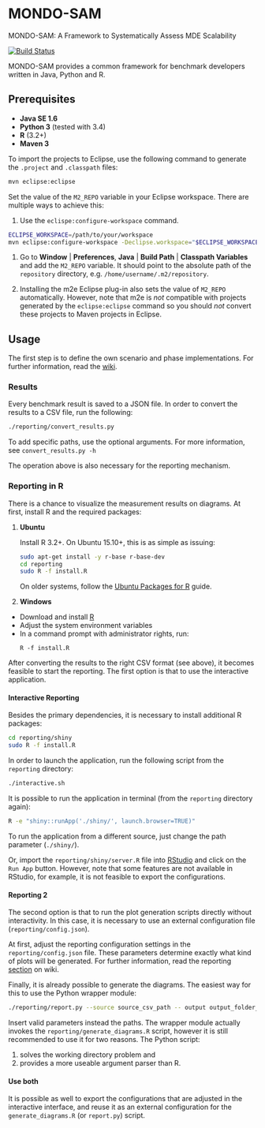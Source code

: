 # MONDO-SAM
MONDO-SAM: A Framework to Systematically Assess MDE Scalability  

[![Build Status](https://travis-ci.org/FTSRG/mondo-sam.svg)](https://travis-ci.org/FTSRG/mondo-sam)

MONDO-SAM provides a common framework for benchmark developers written in Java, Python and R.

## Prerequisites

 * **Java SE 1.6**
 * **Python 3** (tested with 3.4)
 * **R** (3.2+)
 * **Maven 3**

To import the projects to Eclipse, use the following command to generate the `.project` and `.classpath` files:

```bash
mvn eclipse:eclipse
```

Set the value of the `M2_REPO` variable in your Eclipse workspace. There are multiple ways to achieve this:

1. Use the `eclispe:configure-workspace` command.
```bash
ECLIPSE_WORKSPACE=/path/to/your/workspace
mvn eclipse:configure-workspace -Declipse.workspace="$ECLIPSE_WORKSPACE"
```

1. Go to **Window** | **Preferences**, **Java** | **Build Path** | **Classpath Variables** and add the `M2_REPO` variable. It should point to the absolute path of the `repository` directory, e.g. `/home/username/.m2/repository`.

1. Installing the m2e Eclipse plug-in also sets the value of `M2_REPO` automatically. However, note that m2e is *not* compatible with projects generated by the `eclipse:eclipse` command so you should *not* convert these projects to Maven projects in Eclipse.


## Usage

The first step is to define the own scenario and phase implementations. For further information, read the [wiki](https://github.com/FTSRG/mondo-sam/wiki).

### Results

Every benchmark result is saved to a JSON file. In order to convert the results to a CSV file, run the following:

```bash
./reporting/convert_results.py
```

To add specific paths, use the optional arguments. For more information, see `convert_results.py -h`

The operation above is also necessary for the reporting mechanism.

### Reporting in R

There is a chance to visualize the measurement results on diagrams. At first, install R and the required packages:

1. **Ubuntu**  

   Install R 3.2+. On Ubuntu 15.10+, this is as simple as issuing:

   ```bash
   sudo apt-get install -y r-base r-base-dev  
   cd reporting  
   sudo R -f install.R  
   ```

   On older systems, follow the [Ubuntu Packages for R](https://cran.r-project.org/bin/linux/ubuntu/README.html) guide.

2. **Windows**
 * Download and install [R](http://cran.r-project.org/bin/windows/base/)
 * Adjust the system environment variables
 * In a command prompt with administrator rights, run:
   ```
   R -f install.R
   ```

After converting the results to the right CSV format (see above), it becomes feasible to start the reporting. The first option is that to use the interactive application.

#### Interactive Reporting

Besides the primary dependencies, it is necessary to install additional R packages:

```bash
cd reporting/shiny
sudo R -f install.R  
```

In order to launch the application, run the following script from the `reporting` directory:
```bash
./interactive.sh
```

It is possible to run the application in terminal (from the `reporting` directory again):

```bash
R -e "shiny::runApp('./shiny/', launch.browser=TRUE)"
```

To run the application from a different source, just change the path parameter (`./shiny/`).


Or, import the `reporting/shiny/server.R` file into [RStudio](http://www.rstudio.com/) and click on the `Run App` button. However, note that some features are not available in RStudio, for example, it is not feasible to export the configurations.

#### Reporting 2

The second option is that to run the plot generation scripts directly without interactivity. In this case, it is necessary to use an external configuration file (`reporting/config.json`).

At first, adjust the reporting configuration settings in the `reporting/config.json` file. These parameters determine exactly what kind of plots will be generated. For further information, read the reporting [section](https://github.com/FTSRG/mondo-sam/wiki/Reporting) on wiki.

Finally, it is already possible to generate the diagrams. The easiest way for this to use the Python wrapper module:

```bash
./reporting/report.py --source source_csv_path -- output output_folder_path --config config_json_path`
```

Insert valid parameters instead the paths. The wrapper module actually invokes the `reporting/generate_diagrams.R` script, however it is still recommended to use it for two reasons. The Python script:
 1. solves the working directory problem and
 2. provides a more useable argument parser than R.

#### Use both

It is possible as well to export the configurations that are adjusted in the interactive interface, and reuse it as an external configuration for the `generate_diagrams.R` (or `report.py`) script.
